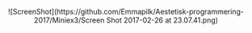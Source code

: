 <p align="center">![ScreenShot](https://github.com/Emmapilk/Aestetisk-programmering-2017/Miniex3/Screen Shot 2017-02-26 at 23.07.41.png)


